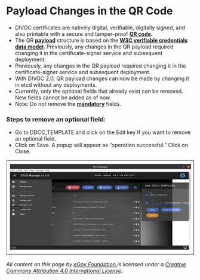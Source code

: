 # Payload Changes in the QR Code

* DIVOC certificates are natively digital, verifiable, digitally signed, and also printable with a secure and tamper-proof [**QR code**](../../platform/divocs-verifiable-certificate-features/what-information-goes-into-a-qr-code.md)**.**
* The QR [**payload**](../../platform/divocs-verifiable-certificate-features/divocs-native-covid-19-certificate-specification.md) structure is based on the [**W3C verifiable credentials data model**](https://www.w3.org/TR/vc-data-model/). Previously, any changes in the QR payload required changing it in the certificate-signer service and subsequent deployment.
* Previously, any changes in the QR payload required changing it in the certificate-signer service and subsequent deployment.
* With DIVOC 2.0, QR payload changes can now be made by changing it in etcd without any deployments.
* Currently, only the optional fields that already exist can be removed. New fields cannot be added as of now.
* Note: Do not remove the [**mandatory**](../../platform/divocs-verifiable-certificate-features/what-information-goes-into-a-qr-code.md) fields.

### Steps to remove an optional field:

* Go to DDCC\_TEMPLATE and click on the Edit key If you want to remove an optional field.
* Click on Save. A popup will appear as “operation successful.” Click on Close.

![](<../../.gitbook/assets/Screenshot 2022-06-20 at 8.50.52 AM.png>)



_All content on this page by_ [_eGov Foundation_ ](https://egov.org.in/)_is licensed under a_ [_Creative Commons Attribution 4.0 International License_](http://creativecommons.org/licenses/by/4.0/)_._    &#x20;
